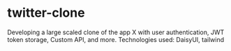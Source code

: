 # twitter-clone
Developing a large scaled clone of the app X with user authentication, JWT token storage, Custom API, and more.
Technologies used: DaisyUI, tailwind

